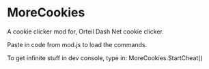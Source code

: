 # MoreCookies
A cookie clicker mod for, Orteil Dash Net cookie clicker.

Paste in code from mod.js to load the commands.

To get infinite stuff in dev console, type in: MoreCookies.StartCheat()
